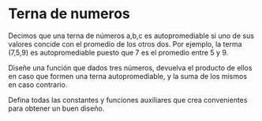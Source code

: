 # Terna de numeros

Decimos que una terna de números a,b,c es autopromediable si uno de sus valores  concide con el promedio de los otros dos. Por ejemplo, la terma (7,5,9) es  autopromediable puesto que 7 es el promedio entre 5 y 9.

Diseñe una función que dados tres números, devuelva el producto de ellos en caso que formen una terna autopromediable, y la suma de los mismos en caso contrario. 

Defina todas las constantes y funciones auxiliares que crea convenientes para obtener un buen diseño.